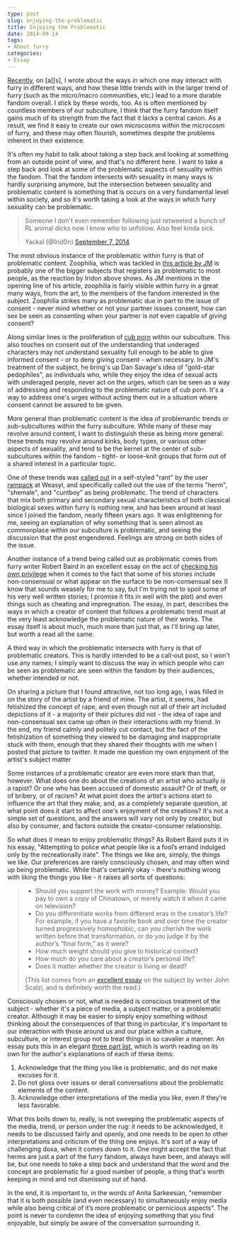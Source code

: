 ```yaml
---
type: post
slug: enjoying-the-problematic
title: Enjoying the Problematic
date: 2014-09-14
tags:
- About furry
categories:
- Essay
---
```


[Recently](http://adjectivespecies.com/2014/06/25/trends-within-trends/),
on \[a\]\[s\], I wrote about the ways in which one may interact with furry in
different ways, and how these little trends with in the larger trend of furry
(such as the micro/macro communities, etc.) lead to a more durable fandom
overall.  I stick by these words, too.  As is often mentioned by countless
members of our subculture, I think that the furry fandom itself gains much of
its strength from the fact that it lacks a central canon.  As a result, we find
it easy to create our own microcosms within the microcosm of furry, and these
may often flourish, sometimes despite the problems inherent in their existence.

It's often my habit to talk about taking a step back and looking at something
from an outside point of view, and that's no different here.  I want to take a
step back and look at some of the problematic aspects of sexuality within the
fandom.  That the fandom intersects with sexuality in many ways is hardly
surprising anymore, but the intersection between sexuality and problematic
content is something that is occurs on a very fundamental level within society,
and so it's worth taking a look at the ways in which furry sexuality can be
problematic.<!--more-->

> Someone I don't even remember following just retweeted a bunch of RL animal
> dicks now I know who to unfollow. Also feel kinda sick.
>
> Yackal (@Irid0n) <a href="https://twitter.com/Irid0n/status/508649770899238913">September 7, 2014</a>

The most obvious instance of the problematic within furry is that of
problematic content.  Zoophilia, which was tackled in [this article by
JM](http://adjectivespecies.com/2013/01/14/why-zoophilia-is-a-furry-issue/) is
probably one of the bigger subjects that registers as problematic to most
people, as the reaction by Iridon above shows.  As JM mentions in the opening
line of his article, zoophilia is fairly visible within furry in a great many
ways, from the art, to the members of the fandom interested in the subject.
Zoophilia strikes many as problematic due in part to the issue of consent -
never mind whether or not your partner issues consent, how can sex be seen as
consenting when your partner is not even capable of *giving* consent?

Along similar lines is the proliferation of [cub
porn](http://adjectivespecies.com/2012/07/16/in-defence-of-cub-porn/) within
our subculture.  This also touches on consent out of the understanding that
underaged characters may not understand sexuality full enough to be able to
give informed consent - or to deny giving consent - when necessary.  In JM's
treatment of the subject, he bring's up Dan Savage's idea of "gold-star
pedophiles", as individuals who, while they enjoy the idea of sexual acts with
underaged people, never act on the urges, which can be seen as a way of
addressing and responding to the problematic nature of cub porn.  It's a way to
address one's urges without acting them out in a situation where consent cannot
be assured to be given.

More general than problematic content is the idea of problemantic trends or
sub-subcultures within the furry subculture.  While many of these may revolve
around content, I want to distinguish these as being more general: these trends
may revolve around kinks, body types, or various other aspects of sexuality,
and tend to be the kernel at the center of sub-subcultures within the fandom -
tight- or loose-knit groups that form out of a shared interest in a particular
topic.

One of these trends was [called
out](https://www.weasyl.com/journal/61156/rant-stop-using-herm-shemale-cuntboy-for-your-porn)
in a self-styled "rant" by the user [rampack](https://www.weasyl.com/~rampack)
at Weasyl, and specifically called out the use of the terms "herm", "shemale",
and "cuntboy" as being problematic.  The trend of characters that mix both
primary and secondary sexual characteristics of both classical biological sexes
within furry is nothing new, and has been around at least since I joined the
fandom, nearly fifteen years ago.  It was enlightening for me, seeing an
explanation of why something that is seen almost as commonplace within our
subculture is problematic, and seeing the discussion that the post engendered.
Feelings are strong on both sides of the issue.

Another instance of a trend being called out as problematic comes from furry
writer Robert Baird in an excellent essay on the act of [checking his own
privilege](http://notwithabang.com/post/96879328026/rob-checks-his-privilege)
when it comes to the fact that some of his stories include non-consensual or
what appear on the surface to be non-consensual sex (I know that sounds weasely
for me to say, but I'm trying not to spoil some of his very well written
stories; I promise it fits in well with the plot) and even things such as
cheating and impregnation.  The essay, in part, describes the ways in which a
creator of content that follows a problematic trend must at the very least
acknowledge the problematic nature of their works.   The essay itself is about
much, much more than just that, as I'll bring up later, but worth a read all
the same.

A third way in which the problematic intersects with furry is that of
problematic creators.  This is hardly intended to be a call-out post, so I
won't use any names; I simply want to discuss the way in which people who can
be seen as problematic are seen within the fandom by their audiences, whether
intended or not.

On sharing a picture that I found attractive, not too long ago, I was filled in
on the story of the artist by a friend of mine.  The artist, it seems, had
fetishized the concept of rape, and even though not all of their art included
depictions of it - a majority of their pictures did not - the idea of rape and
non-consensual sex came up often in their interactions with my friend.  In the
end, my friend calmly and politely cut contact, but the fact of the
fetishization of something they viewed to be damaging and inappropriate stuck
with them, enough that they shared their thoughts with me when I posted that
picture to twitter.  It made me question my own enjoyment of the artist's
subject matter

Some instances of a problematic creator are even more stark than that, however.
What does one do about the creations of an artist who actually <em>is</em> a
rapist?  Or one who has been accused of domestic assault?  Or of theft, or of
bribery, or of racism?  At what point does the artist's actions start to
influence the art that they make, and, as a completely separate question, at
what point does it start to affect one's enjoyment of the creations?  It's not
a simple set of questions, and the answers will vary not only by creator, but
also by consumer, and factors outside the creator-consumer relationship.

So what does it mean to enjoy problematic things?  As Robert Baird puts it in
his essay, "Attempting to police what people like is a fool’s errand indulged
only by the recreationally irate".  The things we like are, simply, the things
we like.  Our preferences are rarely consciously chosen, and may often wind up
being problematic.  While that's certainly okay - there's nothing wrong with
liking the things you like - it raises all sorts of questions:

> * Should you support the work with money? Example: Would you pay to own a
>   copy of Chinatown, or merely watch it when it came on television?
> * Do you differentiate works from different eras in the creator’s life? For
>   example, if you have a favorite book and over time the creator turned
>   progressively homophobic, can you cherish the work written before that
>   transformation, or do you judge it by the author’s “final form,” as it were?
> * How much weight should you give to historical context?
> * How much do you care about a creator’s personal life?
> * Does it matter whether the creator is living or dead?
>
> (This list comes from an [excellent
> essay](http://whatever.scalzi.com/2014/03/19/reader-request-week-2014-6-enjoying-problematic-things/)
> on the subject by writer John Scalzi, and is definitely worth the read.)

Consciously chosen or not, what is needed is conscious treatment of the subject -
whether it's a piece of media, a subject matter, or a problematic creator.
Although it may be easier to simply enjoy something without thinking about the
consequences of that thing in particular, it's important to our interaction
with those around us and our place within a culture, subculture, or interest
group not to treat things in so cavalier a manner.  An essay puts this in an
elegant [three part
list](http://www.socialjusticeleague.net/2011/09/how-to-be-a-fan-of-problematic-things/),
which is worth reading on its own for the author's explanations of each of
these items:

1. Acknowledge that the thing you like is problematic, and do not make excuses
   for it.
2. Do not gloss over issues or derail conversations about the problematic
   elements of the content.
3. Acknowledge other interpretations of the media you like, even if they're
   less favorable.

What this boils down to, really, is not sweeping the problematic aspects of the
media, trend, or person under the rug: it needs to be acknowledged, it needs to
be discussed fairly and openly, and one needs to be open to other
interpretations and criticism of the thing one enjoys.  It's sort of a way of
challenging doxa, when it comes down to it.  One might accept the fact that
herms are just a part of the furry fandom, always have been, and always will
be, but one needs to take a step back and understand that the word and the
concept are problematic for a good number of people, a thing that's worth
keeping in mind and not dismissing out of hand.

In the end, it is important to, in the words of Anita Sarkeesian, "remember
that it is both possible (and even necessary) to simultaneously enjoy media
while also being critical of it’s more problematic or pernicious aspects".  The
point is never to condemn the idea of enjoying something that you find
enjoyable, but simply be aware of the conversation surrounding it.
